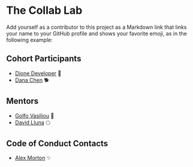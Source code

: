 # The Collab Lab

Add yourself as a contributor to this project as a Markdown link that links your name to your GitHub profile and shows your favorite emoji, as in the following example:

## Cohort Participants
- [Dione Developer](https://github.com/DioneDeveloper) 💅
- [Dana Chen](https://github.com/danachen) 🐕
## Mentors
- [Golfo Vasiliou](https://github.com/faysvas) 🥞
- [David Lluna](https://github.com/llunaplanet) 🌕
## Code of Conduct Contacts
- [Alex Morton](https://github.com/alexlsalt) ✨
